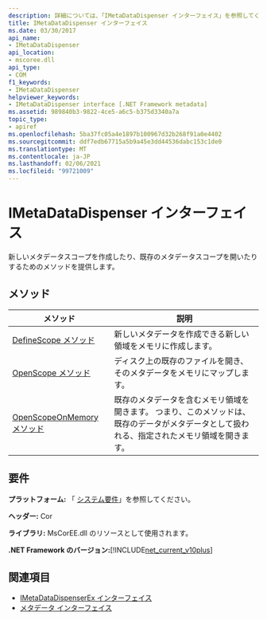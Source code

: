 ```yaml
---
description: 詳細については、「IMetaDataDispenser インターフェイス」を参照してください。
title: IMetaDataDispenser インターフェイス
ms.date: 03/30/2017
api_name:
- IMetaDataDispenser
api_location:
- mscoree.dll
api_type:
- COM
f1_keywords:
- IMetaDataDispenser
helpviewer_keywords:
- IMetaDataDispenser interface [.NET Framework metadata]
ms.assetid: 989840b3-9822-4ce5-a6c5-b375d3340a7a
topic_type:
- apiref
ms.openlocfilehash: 5ba37fc05a4e1897b100967d32b268f91a0e4402
ms.sourcegitcommit: ddf7edb67715a5b9a45e3dd44536dabc153c1de0
ms.translationtype: MT
ms.contentlocale: ja-JP
ms.lasthandoff: 02/06/2021
ms.locfileid: "99721009"
---
```

# <a name="imetadatadispenser-interface"></a>IMetaDataDispenser インターフェイス

新しいメタデータスコープを作成したり、既存のメタデータスコープを開いたりするためのメソッドを提供します。  
  
## <a name="methods"></a>メソッド  
  
|メソッド|説明|  
|------------|-----------------|  
|[DefineScope メソッド](imetadatadispenser-definescope-method.md)|新しいメタデータを作成できる新しい領域をメモリに作成します。|  
|[OpenScope メソッド](imetadatadispenser-openscope-method.md)|ディスク上の既存のファイルを開き、そのメタデータをメモリにマップします。|  
|[OpenScopeOnMemory メソッド](imetadatadispenser-openscopeonmemory-method.md)|既存のメタデータを含むメモリ領域を開きます。 つまり、このメソッドは、既存のデータがメタデータとして扱われる、指定されたメモリ領域を開きます。|  
  
## <a name="requirements"></a>要件  

 **プラットフォーム:** 「 [システム要件](../../get-started/system-requirements.md)」を参照してください。  
  
 **ヘッダー:** Cor  
  
 **ライブラリ:** MsCorEE.dll のリソースとして使用されます。  
  
 **.NET Framework のバージョン:**[!INCLUDE[net_current_v10plus](../../../../includes/net-current-v10plus-md.md)]  
  
## <a name="see-also"></a>関連項目

- [IMetaDataDispenserEx インターフェイス](imetadatadispenserex-interface.md)
- [メタデータ インターフェイス](metadata-interfaces.md)
